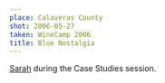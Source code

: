 ```yaml
---
place: Calaveras County
shot: 2006-05-27
taken: WineCamp 2006
title: Blue Nostalgia
---
```


[Sarah](http://flickr.com/photos/kk/sets/1567976/) during the Case Studies session.
